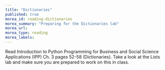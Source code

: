 ```yaml
---
title: "Dictionaries"
published: true
morea_id: reading-dictionaries
morea_summary: "Preparing for the Dictionaries lab"
morea_url:
morea_type: reading
morea_labels:
---
```


Read Introduction to Python Programming for Business and Social Science Applications (IPP) Ch. 3 pages 52-58 (Dictionaries). Take a look at the Lists lab and make sure you are prepared to work on this in class.